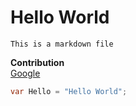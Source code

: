 # Hello World  
    This is a markdown file  
**Contribution**  
[Google](http://google.com)


```csharp
var Hello = "Hello World";
```
